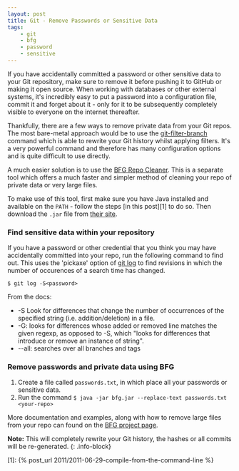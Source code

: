 ```yaml
---
layout: post
title: Git - Remove Passwords or Sensitive Data
tags:
    - git
    - bfg
    - password
    - sensitive
---
```


If you have accidentally committed a password or other sensitive data to your Git repository, make sure to remove it before pushing it to GitHub or making it open source. When working with databases or other external systems, it's incredibly easy to put a password into a configuration file, commit it and forget about it - only for it to be subsequently completely visible to everyone on the internet thereafter.

Thankfully, there are a few ways to remove private data from your Git repos. The most bare-metal approach would be to use the [git-filter-branch](https://git-scm.com/docs/git-filter-branch) command which is able to rewrite your Git history whilst applying filters. It's a very powerful command and therefore has many configuration options and is quite difficult to use directly.

A much easier solution is to use the [BFG Repo Cleaner](https://rtyley.github.io/bfg-repo-cleaner/). This is a separate tool which offers a much faster and simpler method of cleaning your repo of private data or very large files.

To make use of this tool, first make sure you have Java installed and available on the `PATH` - follow the steps [in this post][1] to do so. Then download the `.jar` file from [their site](C:\Users\Ryan\Documents\Projects\blog_posts\2011-06-29-compile-from-the-command-line.md).

### Find sensitive data within your repository

If you have a password or other credential that you think you may have accidentally committed into your repo, run the following command to find out. This uses the 'pickaxe' option of [git log](https://git-scm.com/docs/git-log) to find revisions in which the number of occurences of a search time has changed.

`$ git log -S<password>`

From the docs:

-   -S Look for differences that change the number of occurrences of the specified string (i.e. addition/deletion) in a file.
-   -G: looks for differences whose added or removed line matches the given regexp, as opposed to -S, which "looks for differences that introduce or remove an instance of string".
-   --all: searches over all branches and tags

### Remove passwords and private data using BFG

1. Create a file called `passwords.txt`, in which place all your passwords or sensitive data.
1. Run the command `$ java -jar bfg.jar --replace-text passwords.txt <your-repo>`

More documentation and examples, along with how to remove large files from your repo can found on the [BFG project page](https://rtyley.github.io/bfg-repo-cleaner/).

**Note:** This will completely rewrite your Git history, the hashes or all commits will be re-generated.
{: .info-block}

[1]: {% post_url 2011/2011-06-29-compile-from-the-command-line %}
